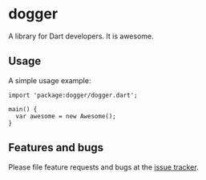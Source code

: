 # dogger

A library for Dart developers. It is awesome.

## Usage

A simple usage example:

    import 'package:dogger/dogger.dart';

    main() {
      var awesome = new Awesome();
    }

## Features and bugs

Please file feature requests and bugs at the [issue tracker][tracker].

[tracker]: http://example.com/issues/replaceme

